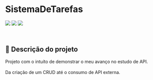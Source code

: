 # SistemaDeTarefas

<p align = "left">
<img loading = "lazy" src = "https://img.shields.io/badge/Status-Em_desenvolvimento-blue"/>
<img loading = "lazy" src = "https://img.shields.io/badge/Licença-MIT-purple"/>
<img loading = "lazy" src = "https://img.shields.io/badge/Linguagem-ASP.NET-239120?"/>
<br>
</p>
<br>

## :page_with_curl: Descrição do projeto
<p>
Projeto com o intuíto de demonstrar o meu avanço no estudo de API.<br> <br>Da criação de um CRUD até o consumo de API externa. 
</p>
<br>
